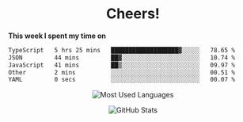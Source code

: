 <h1 align="center">Cheers!</h1>

**This week I spent my time on**
<!--START_SECTION:waka-->

```txt
TypeScript   5 hrs 25 mins   ███████████████████▓░░░░░   78.65 %
JSON         44 mins         ██▓░░░░░░░░░░░░░░░░░░░░░░   10.74 %
JavaScript   41 mins         ██▒░░░░░░░░░░░░░░░░░░░░░░   09.97 %
Other        2 mins          ░░░░░░░░░░░░░░░░░░░░░░░░░   00.51 %
YAML         0 secs          ░░░░░░░░░░░░░░░░░░░░░░░░░   00.07 %
```

<!--END_SECTION:waka-->

<p align="center"><img src="https://github-readme-stats.vercel.app/api/top-langs/?username=thnkrn&layout=compact&hide=html&theme=tokyonight" alt="Most Used Languages" /></p>

<p align="center"><img src="https://github-readme-stats.vercel.app/api?username=thnkrn&show_icons=true&count_private=true&theme=tokyonight&show=reviews&hide_rank=false&rank_icon=github" alt="GitHub Stats" /></p>

<!-- <p align="center"><a href="https://wakatime.com"><img src="https://wakatime.com/share/@thnkrn/40092326-d1bd-471b-89da-9a7c63939402.png" /></p>
 -->
